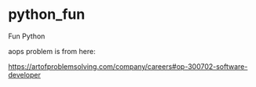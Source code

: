 # python_fun
Fun Python

aops problem is from here:

https://artofproblemsolving.com/company/careers#op-300702-software-developer
